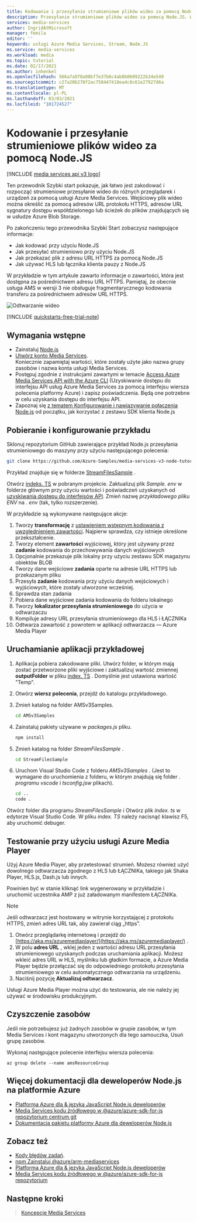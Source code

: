 ```yaml
---
title: Kodowanie i przesyłanie strumieniowe plików wideo za pomocą Node.JS
description: Przesyłanie strumieniowe plików wideo za pomocą Node.JS. Wykonaj kroki tego samouczka, aby utworzyć nowe konto Azure Media Services, zakodować plik i przesłać go strumieniowo do Azure Media Player.
services: media-services
author: IngridAtMicrosoft
manager: femila
editor: ''
keywords: usługi Azure Media Services, Stream, Node.JS
ms.service: media-services
ms.workload: media
ms.topic: tutorial
ms.date: 02/17/2021
ms.author: inhenkel
ms.openlocfilehash: 566a7a978a08bf7e37b6c4ab8b0609222b34e549
ms.sourcegitcommit: c27a20b278f2ac758447418ea4c8c61e27927d6a
ms.translationtype: MT
ms.contentlocale: pl-PL
ms.lasthandoff: 03/03/2021
ms.locfileid: "101724527"
---
```

# <a name="how-to-encode-and-stream-video-files-with-nodejs"></a>Kodowanie i przesyłanie strumieniowe plików wideo za pomocą Node.JS

[!INCLUDE [media services api v3 logo](./includes/v3-hr.md)]

Ten przewodnik Szybki start pokazuje, jak łatwo jest zakodować i rozpocząć strumieniowe przesyłanie wideo do różnych przeglądarek i urządzeń za pomocą usługi Azure Media Services. Wejściowy plik wideo można określić za pomocą adresów URL protokołu HTTPS, adresów URL sygnatury dostępu współdzielonego lub ścieżek do plików znajdujących się w usłudze Azure Blob Storage.

Po zakończeniu tego przewodnika Szybki Start zobaczysz następujące informacje:

- Jak kodować przy użyciu Node.JS
- Jak przesyłać strumieniowo przy użyciu Node.JS
- Jak przekazać plik z adresu URL HTTPS za pomocą Node.JS
- Jak używać HLS lub łącznika klienta pauzy z Node.JS

W przykładzie w tym artykule zawarto informacje o zawartości, która jest dostępna za pośrednictwem adresu URL HTTPS. Pamiętaj, że obecnie usługa AMS w wersji 3 nie obsługuje fragmentarycznego kodowania transferu za pośrednictwem adresów URL HTTPS.

![Odtwarzanie wideo](./media/stream-files-nodejs-quickstart/final-video.png)

[!INCLUDE [quickstarts-free-trial-note](../../../includes/quickstarts-free-trial-note.md)]

## <a name="prerequisites"></a>Wymagania wstępne

- Zainstaluj [Node.js](https://nodejs.org/en/download/)
- [Utwórz konto Media Services](./create-account-howto.md).<br/>Koniecznie zapamiętaj wartości, które zostały użyte jako nazwa grupy zasobów i nazwa konta usługi Media Services.
- Postępuj zgodnie z instrukcjami zawartymi w temacie [Access Azure Media Services API with the Azure CLI](./access-api-howto.md) (Uzyskiwanie dostępu do interfejsu API usług Azure Media Services za pomocą interfejsu wiersza polecenia platformy Azure) i zapisz poświadczenia. Będą one potrzebne w celu uzyskania dostępu do interfejsu API.
- Zapoznaj się [z tematem Konfigurowanie i nawiązywanie połączenia Node.js](./configure-connect-nodejs-howto.md) od początku, jak korzystać z zestawu SDK klienta Node.js

## <a name="download-and-configure-the-sample"></a>Pobieranie i konfigurowanie przykładu

Sklonuj repozytorium GitHub zawierające przykład Node.js przesyłania strumieniowego do maszyny przy użyciu następującego polecenia:  

 ```bash
 git clone https://github.com/Azure-Samples/media-services-v3-node-tutorials.git
 ```

Przykład znajduje się w folderze [StreamFilesSample](https://github.com/Azure-Samples/media-services-v3-node-tutorials/tree/master/AMSv3Samples/StreamFilesSample) .

Otwórz [indeks. TS](https://github.com/Azure-Samples/media-services-v3-node-tutorials/blob/master/AMSv3Samples/StreamFilesSample/index.ts) w pobranym projekcie. Zaktualizuj plik *Sample. env* w folderze głównym przy użyciu wartości i poświadczeń uzyskanych od [uzyskiwania dostępu do interfejsów API](./access-api-howto.md). Zmień nazwę *przykładowego pliku ENV* na *. env* (tak, tylko rozszerzenie).

W przykładzie są wykonywane następujące akcje:

1. Tworzy **transformację** z [ustawieniem wstępnym kodowania z uwzględnieniem zawartości](./content-aware-encoding.md). Najpierw sprawdza, czy istnieje określone przekształcenie.
1. Tworzy element **zawartości** wyjściowej, który jest używany przez **zadanie** kodowania do przechowywania danych wyjściowych
1. Opcjonalnie przekazuje plik lokalny przy użyciu zestawu SDK magazynu obiektów BLOB
1. Tworzy dane wejściowe **zadania** oparte na adresie URL HTTPS lub przekazanym pliku
1. Przesyła **zadanie** kodowania przy użyciu danych wejściowych i wyjściowych, które zostały utworzone wcześniej.
1. Sprawdza stan zadania
1. Pobiera dane wyjściowe zadania kodowania do folderu lokalnego
1. Tworzy **lokalizator przesyłania strumieniowego** do użycia w odtwarzaczu
1. Kompiluje adresy URL przesyłania strumieniowego dla HLS i ŁĄCZNIKa
1. Odtwarza zawartość z powrotem w aplikacji odtwarzacza — Azure Media Player

## <a name="run-the-sample"></a>Uruchamianie aplikacji przykładowej

1. Aplikacja pobiera zakodowane pliki. Utwórz folder, w którym mają zostać przetworzone pliki wyjściowe i zaktualizuj wartość zmiennej **outputFolder** w pliku [index. TS](https://github.com/Azure-Samples/media-services-v3-node-tutorials/blob/master/AMSv3Samples/StreamFilesSample/index.js#L59) . Domyślnie jest ustawiona wartość "Temp".
1. Otwórz **wiersz polecenia**, przejdź do katalogu przykładowego.
1. Zmień katalog na folder AMSv3Samples.

    ```bash
    cd AMSv3Samples
    ```

1. Zainstaluj pakiety używane w *packages.js* pliku.

    ```bash
    npm install 
    ```

1. Zmień katalog na folder *StreamFilesSample* .

    ```bash
    cd StreamFilesSample
    ```

1. Uruchom Visual Studio Code z folderu *AMSv3Samples* . (Jest to wymagane do uruchomienia z folderu, w którym znajdują się folder *. programu vscode* i *tsconfig.jsw* plikach).

    ```bash
    cd ..
    code .
    ```

Otwórz folder dla programu *StreamFilesSample* i Otwórz plik *index. ts* w edytorze Visual Studio Code.
W pliku *index. TS* należy nacisnąć klawisz F5, aby uruchomić debuger.

## <a name="test-with-azure-media-player"></a>Testowanie przy użyciu usługi Azure Media Player

Użyj Azure Media Player, aby przetestować strumień. Możesz również użyć dowolnego odtwarzacza zgodnego z HLS lub ŁĄCZNIKa, takiego jak Shaka Player, HLS.js, Dash.js lub innych.

Powinien być w stanie kliknąć link wygenerowany w przykładzie i uruchomić uczestnika AMP z już załadowanym manifestem ŁĄCZNIKa.

> [!NOTE]
> Jeśli odtwarzacz jest hostowany w witrynie korzystającej z protokołu HTTPS, zmień adres URL tak, aby zawierał ciąg „https”.

1. Otwórz przeglądarkę internetową i przejdź do [https://aka.ms/azuremediaplayer/](https://aka.ms/azuremediaplayer/) .
2. W polu **adres URL** , wklej jeden z wartości adresu URL przesyłania strumieniowego uzyskanych podczas uruchamiania aplikacji. Możesz wkleić adres URL w HLS, myślniku lub gładkim formacie, a Azure Media Player będzie przełączać się do odpowiedniego protokołu przesyłania strumieniowego w celu automatycznego odtwarzania na urządzeniu.
3. Naciśnij pozycję **Aktualizuj odtwarzacz**.

Usługi Azure Media Player można użyć do testowania, ale nie należy jej używać w środowisku produkcyjnym.

## <a name="clean-up-resources"></a>Czyszczenie zasobów

Jeśli nie potrzebujesz już żadnych zasobów w grupie zasobów, w tym Media Services i kont magazynu utworzonych dla tego samouczka, Usuń grupę zasobów.

Wykonaj następujące polecenie interfejsu wiersza polecenia:

```azurecli
az group delete --name amsResourceGroup
```

## <a name="more-developer-documentation-for-nodejs-on-azure"></a>Więcej dokumentacji dla deweloperów Node.js na platformie Azure

- [Platforma Azure dla & języka JavaScript Node.js deweloperów](https://docs.microsoft.com/azure/developer/javascript/?view=azure-node-latest)
- [Media Services kodu źródłowego w @azure/azure-sdk-for-js repozytorium centrum git](https://github.com/Azure/azure-sdk-for-js/tree/master/sdk/mediaservices/arm-mediaservices)
- [Dokumentacja pakietu platformy Azure dla deweloperów Node.js](https://docs.microsoft.com/javascript/api/overview/azure/?view=azure-node-latest)

## <a name="see-also"></a>Zobacz też

- [Kody błędów zadań](/rest/api/media/jobs/get#joberrorcode).
- [npm Zainstaluj @azure/arm-mediaservices](https://www.npmjs.com/package/@azure/arm-mediaservices)
- [Platforma Azure dla & języka JavaScript Node.js deweloperów](https://docs.microsoft.com/azure/developer/javascript/?view=azure-node-latest)
- [Media Services kodu źródłowego w @azure/azure-sdk-for-js repozytorium](https://github.com/Azure/azure-sdk-for-js/tree/master/sdk/mediaservices/arm-mediaservices)

## <a name="next-steps"></a>Następne kroki

> [Koncepcje Media Services](concepts-overview.md)
